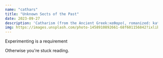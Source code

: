 ```yaml
---
name: "cathars"
title: "Unknown Sects of the Past"
date: 2023-09-27
description: 'Catharism (from the Ancient Greek:καθαροί, romanized: katharoi, "the pure ones" -καθαροί.) was a Christian dualist or Gnostic movement between the 12th and 14th centuries which thrived in Southern Europe, particularly in northern Italy and southern France.'
img: https://images.unsplash.com/photo-1458910892661-68f601156842?ixlib=rb-4.0.3&ixid=M3wxMjA3fDB8MHxzZWFyY2h8MTR8fFRvdWxvdXNlJTIwQ2h1cmNofGVufDB8fDB8fHww&auto=format&fit=crop&w=500&q=60
---
```


Experimenting is a requirement

<!--more-->

Otherwise you're stuck reading.
